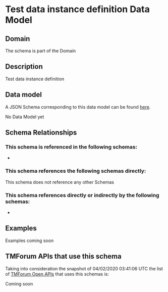 # Test data instance definition Data Model

## Domain

The  schema is part of the  Domain

## Description

Test data instance definition

## Data model

A JSON Schema corresponding to this data model can be found
[here](https://github.com/tmforum-rand/schemas/blob/candidates/Common/TestDataInstanceDefinition.schema.json).

No Data Model yet

## Schema Relationships

### This schema is referenced in the following schemas:

-

### This schema references the following schemas directly:

This schema does not reference any other Schemas

### This schema references directly or indirectly by the following schemas:

-



## Examples

Examples coming soon

## TMForum APIs that use this schema

Taking into consideration the snapshot of 04/02/2020 03:41:06 UTC the list of [TMForum Open APIs](https://www.tmforum.org/open-apis/) that uses this schemas is:

Coming soon